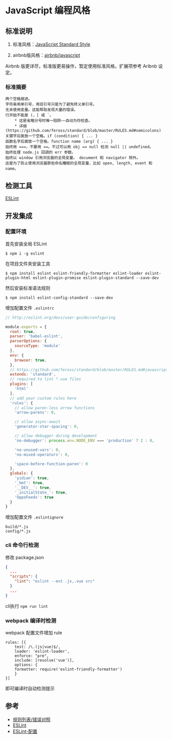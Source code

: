 # JavaScript 编程风格

## 标准说明

1. 标准风格：[JavaScript Standard Style](https://github.com/feross/standard/blob/master/RULES.md#javascript-standard-style)

2. airbnb版风格：[airbnb/javascript](https://github.com/airbnb/javascript)

Airbnb 版更详尽，标准版更易操作，暂定使用标准风格，扩展项参考 Aribnb 设定。

### 标准摘要

    两个空格缩进。
    字符串用单引号，用双引号只是为了避免转义单引号。
    无未使用变量。这能帮助发现大量的错误。
    行开始不能是 (，[ 或 `。
        * 这是省略分号时唯一陷阱——自动为你检查。
        * 详细(https://github.com/feross/standard/blob/master/RULES.md#semicolons)
    关键字后面放一个空格。if (condition) { ... }
    函数名字后面放一个空格。function name (arg) { ... }
    始终用 ===，不要用 ==。不过可以用 obj == null 检测 null || undefined。
    始终处理 node.js 回调的 err 参数。
    始终以 window 引用浏览器的全局变量。 document 和 navigator 除外。
    这是为了防止使用浏览器那些命名糟糕的全局变量，比如 open, length, event 和 name。

## 检测工具

[ESLint](http://eslint.cn)

## 开发集成

### 配置环境

首先安装全局 ESLint

```
$ npm i -g eslint
```

在项目文件夹安装工具

```
$ npm install eslint eslint-friendly-formatter eslint-loader eslint-plugin-html eslint-plugin-promise eslint-plugin-standard --save-dev
```

然后安装标准语法规则

```
$ npm install eslint-config-standard --save-dev
```

增加配置文件 <code>.eslintrc</code>

``` js
// http://eslint.org/docs/user-guide/configuring

module.exports = {
  root: true,
  parser: 'babel-eslint',
  parserOptions: {
    sourceType: 'module'
  },
  env: {
    browser: true,
  },
  // https://github.com/feross/standard/blob/master/RULES.md#javascript-standard-style
  extends: 'standard',
  // required to lint *.vue files
  plugins: [
    'html'
  ],
  // add your custom rules here
  'rules': {
    // allow paren-less arrow functions
    'arrow-parens': 0,

    // allow async-await
    'generator-star-spacing': 0,

    // allow debugger during development
    'no-debugger': process.env.NODE_ENV === 'production' ? 2 : 0,

    'no-unused-vars': 0,
    'no-mixed-operators': 0,

    'space-before-function-paren': 0
  },
  globals: {
    'yidian': true,
    '_hmt': true,
    '__DEV__': true,
    '_initialState_': true,
    'OppoFeeds': true
  }
}


```

增加配置文件 <code>.eslintignore</code>

```
build/*.js
config/*.js
```

### cli 命令行检测

修改 package.json

``` json
{
  ...
  "scripts": {
    "lint": "eslint --ext .js,.vue src"
  }
  ...
}
```

cli执行 <code>npm run lint</code>

### webpack 编译时检测

webpack 配置文件增加 rule

```
rules: [{
    test: /\.(js|vue)$/,
    loader: 'eslint-loader',
    enforce: "pre",
    include: [resolve('vue')],
    options: {
    formatter: require('eslint-friendly-formatter')
    }
}]
```

即可编译时自动检测提示

## 参考
* [规则列表/错误对照](http://eslint.cn/docs/rules/)
* [ESLint](http://eslint.org/)
* [ESLint-配置](http://eslint.cn/docs/user-guide/configuring)

